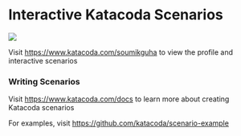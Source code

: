 # Interactive Katacoda Scenarios

[![](http://shields.katacoda.com/katacoda/soumikguha/count.svg)](https://www.katacoda.com/soumikguha "Get your profile on Katacoda.com")

Visit https://www.katacoda.com/soumikguha to view the profile and interactive scenarios

### Writing Scenarios
Visit https://www.katacoda.com/docs to learn more about creating Katacoda scenarios

For examples, visit https://github.com/katacoda/scenario-example
